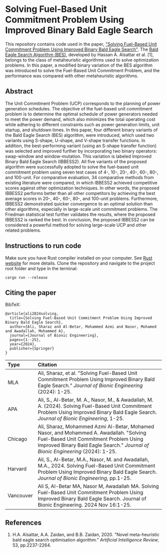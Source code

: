 # Solving Fuel-Based Unit Commitment Problem Using Improved Binary Bald Eagle Search

This repository contains code used in the paper, ["Solving Fuel-Based Unit Commitment Problem Using Improved Binary Bald Eagle Search"](https://doi.org/10.1007/s42235-024-00591-7). The [Bald Eagle Search Algorithm (BES)](https://doi.org/10.1007/s10462-019-09732-5), developed by Hassan A. Alsattar et al. [1], belongs to the class of metaheuristic algorithms used to solve optimization problems. In this paper, a modified binary variation of the BES algorithm was introduced to solve the Fuel-Based Unit Commitment Problem, and the performance was compared with other metaheuristic algorithms.

## Abstract
The Unit Commitment Problem (UCP) corresponds to the planning of power generation schedules. The objective of the fuel-based unit commitment problem is to determine the optimal schedule of power generators needed to meet the power demand, which also minimizes the total operating cost while adhering to different constraints such as power generation limits, unit startup, and shutdown times. In this paper, four different binary variants of the Bald Eagle Search (BES) algorithm, were introduced, which used two variants using S-shape, U-shape, and V-shape transfer functions. In addition, the best-performing variant (using an S-shape transfer function) was selected and improved further by incorporating two binary operators: swap-window and window-mutation. This variation is labeled Improved Binary Bald Eagle Search (IBBESS2). All five variants of the proposed algorithm were successfully adopted to solve the fuel-based unit commitment problem using seven test cases of 4-, 10-, 20-, 40-, 60-, 80-, and 100-unit. For comparative evaluation, 34 comparative methods from existing literature were compared, in which IBBESS2 achieved competitive scores against other optimization techniques. In other words, the proposed IBBESS2 performs better than all other competitors by achieving the best average scores in 20-, 40-, 60-, 80-, and 100-unit problems. Furthermore, IBBESS2 demonstrated quicker convergence to an optimal solution than other algorithms, especially in large-scale unit commitment problems. The Friedman statistical test further validates the results, where the proposed IBBESS2 is ranked the best. In conclusion, the proposed IBBESS2 can be considered a powerful method for solving large-scale UCP and other related problems.




## Instructions to run code

Make sure you have Rust compiler installed on your computer. See [Rust website](https://www.rust-lang.org/tools/install) for more details. Clone the repository and navigate to the project root folder and type in the terminal:

```console
cargo run --release
```


## Citing the paper

BibTeX:

```console
@article{ali2024solving,
  title={Solving Fuel-Based Unit Commitment Problem Using Improved Binary Bald Eagle Search},
  author={Ali, Sharaz and Al-Betar, Mohammed Azmi and Nasor, Mohamed and Awadallah, Mohammed A},
  journal={Journal of Bionic Engineering},
  pages={1--25},
  year={2024},
  publisher={Springer}
}

```



| Type  | Citation |
| :------------- | :------------- |
| MLA  | Ali, Sharaz, et al. "Solving Fuel-Based Unit Commitment Problem Using Improved Binary Bald Eagle Search." _Journal of Bionic Engineering_ (2024): 1-25. |
| APA  | Ali, S., Al-Betar, M. A., Nasor, M., & Awadallah, M. A. (2024). Solving Fuel-Based Unit Commitment Problem Using Improved Binary Bald Eagle Search. _Journal of Bionic Engineering_, 1-25. |
| Chicago  | Ali, Sharaz, Mohammed Azmi Al-Betar, Mohamed Nasor, and Mohammed A. Awadallah. "Solving Fuel-Based Unit Commitment Problem Using Improved Binary Bald Eagle Search." _Journal of Bionic Engineering_ (2024): 1-25. |
| Harvard | Ali, S., Al-Betar, M.A., Nasor, M. and Awadallah, M.A., 2024. Solving Fuel-Based Unit Commitment Problem Using Improved Binary Bald Eagle Search. _Journal of Bionic Engineering_, pp.1-25. |
| Vancouver | Ali S, Al-Betar MA, Nasor M, Awadallah MA. Solving Fuel-Based Unit Commitment Problem Using Improved Binary Bald Eagle Search. Journal of Bionic Engineering. 2024 Nov 16:1-25. |


## References

1. H.A. Alsattar, A.A. Zaidan, and B.B. Zaidan, 2020. "Novel meta-heuristic bald eagle search optimisation algorithm." _Artificial Intelligence Review_, 53, pp.2237-2264.
